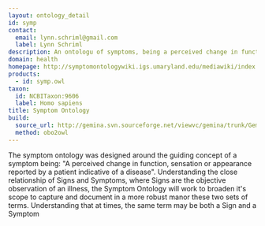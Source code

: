 ```yaml
---
layout: ontology_detail
id: symp
contact: 
  email: lynn.schriml@gmail.com
  label: Lynn Schriml
description: An ontologu of symptoms, being a perceived change in function, sensation or appearance reported by a patient indicative of a disease
domain: health
homepage: http://symptomontologywiki.igs.umaryland.edu/mediawiki/index.php/Main_Page
products: 
  - id: symp.owl
taxon: 
  id: NCBITaxon:9606
  label: Homo sapiens
title: Symptom Ontology
build:
  source_url: http://gemina.svn.sourceforge.net/viewvc/gemina/trunk/Gemina/ontologies/gemina_symptom.obo
  method: obo2owl
---
```


The symptom ontology was designed around the guiding concept of a symptom being: \"A perceived change in function, sensation or appearance reported by a patient indicative of a disease\". Understanding the close relationship of Signs and Symptoms, where Signs are the objective observation of an illness, the Symptom Ontology will work to broaden it's scope to capture and document in a more robust manor these two sets of terms. Understanding that at times, the same term may be both a Sign and a Symptom
